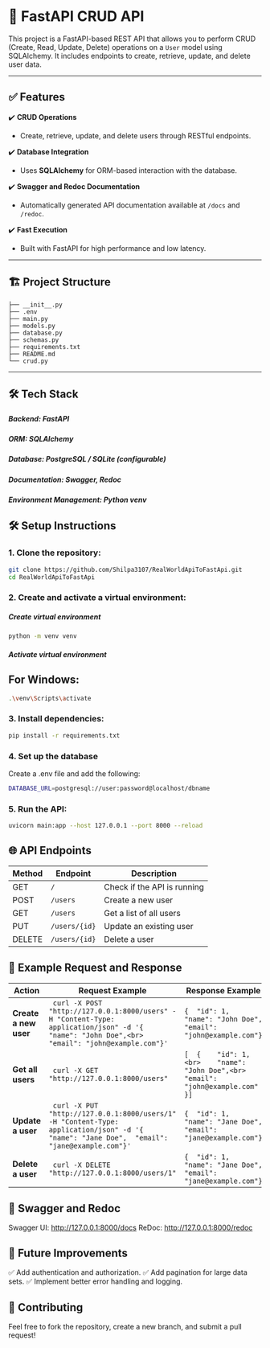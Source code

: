 # 🚀 FastAPI CRUD API  
This project is a FastAPI-based REST API that allows you to perform CRUD (Create, Read, Update, Delete) operations on a `User` model using SQLAlchemy. It includes endpoints to create, retrieve, update, and delete user data.  

---

## ✅ Features  
✔️ **CRUD Operations**  
- Create, retrieve, update, and delete users through RESTful endpoints.  

✔️ **Database Integration**  
- Uses **SQLAlchemy** for ORM-based interaction with the database.  

✔️ **Swagger and Redoc Documentation**  
- Automatically generated API documentation available at `/docs` and `/redoc`.  

✔️ **Fast Execution**  
- Built with FastAPI for high performance and low latency.  

---

## 🏗️ Project Structure  
```plaintext
├── __init__.py
├── .env   
├── main.py  
├── models.py  
├── database.py  
├── schemas.py
├── requirements.txt
├── README.md      
└── crud.py  
```
---

## 🛠️ Tech Stack
##### Backend: FastAPI
##### ORM: SQLAlchemy
##### Database: PostgreSQL / SQLite (configurable)
##### Documentation: Swagger, Redoc
##### Environment Management: Python venv

## 🛠️ Setup Instructions

### 1. **Clone the repository**:
```bash
git clone https://github.com/Shilpa3107/RealWorldApiToFastApi.git
cd RealWorldApiToFastApi
```
### 2. Create and activate a virtual environment:

##### Create virtual environment
```bash
python -m venv venv
```

##### Activate virtual environment
## For Windows:
``` bash
.\venv\Scripts\activate
```
### 3. Install dependencies:
```bash
pip install -r requirements.txt
```
### 4. Set up the database
Create a .env file and add the following:
```bash
DATABASE_URL=postgresql://user:password@localhost/dbname
```
### 5. Run the API:
```bash
uvicorn main:app --host 127.0.0.1 --port 8000 --reload
```
## 🌐 API Endpoints
| Method | Endpoint      | Description               |
|--------|--------------|---------------------------|
| GET    | `/`          | Check if the API is running |
| POST   | `/users`     | Create a new user           |
| GET    | `/users`     | Get a list of all users     |
| PUT    | `/users/{id}` | Update an existing user     |
| DELETE | `/users/{id}` | Delete a user               |

## 📝 Example Request and Response
| Action             | Request Example | Response Example |
|--------------------|----------------|------------------|
| **Create a new user** | ``` curl -X POST "http://127.0.0.1:8000/users" -H "Content-Type: application/json" -d '{  "name": "John Doe",<br>  "email": "john@example.com"}'``` | ```{  "id": 1,  "name": "John Doe",  "email": "john@example.com"}``` |
| **Get all users**   | ``` curl -X GET "http://127.0.0.1:8000/users"``` | ```[  {    "id": 1,<br>    "name": "John Doe",<br>    "email": "john@example.com"  }]``` |
| **Update a user**   | ``` curl -X PUT "http://127.0.0.1:8000/users/1" -H "Content-Type: application/json" -d '{  "name": "Jane Doe",  "email": "jane@example.com"}'``` | ```{  "id": 1,  "name": "Jane Doe",  "email": "jane@example.com"}``` |
| **Delete a user**   | ``` curl -X DELETE "http://127.0.0.1:8000/users/1"``` | ```{  "id": 1,  "name": "Jane Doe",  "email": "jane@example.com"}``` |

## 📄 Swagger and Redoc
Swagger UI: http://127.0.0.1:8000/docs
ReDoc: http://127.0.0.1:8000/redoc

## 🌟 Future Improvements
✅ Add authentication and authorization.
✅ Add pagination for large data sets.
✅ Implement better error handling and logging.

## 🤝 Contributing
Feel free to fork the repository, create a new branch, and submit a pull request!

